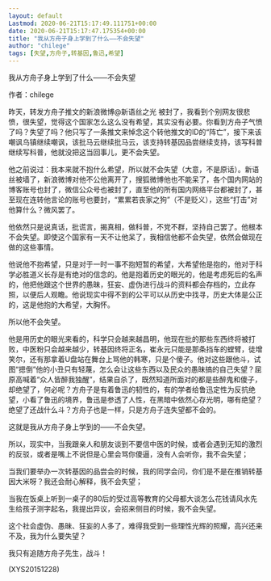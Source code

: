 ```yaml
---
layout: default
Lastmod: 2020-06-21T15:17:49.111751+00:00
date: 2020-06-21T15:17:47.175354+00:00
title: "我从方舟子身上学到了什么——不会失望"
author: "chilege"
tags: [失望,方舟子,转基因,鲁迅,希望]
---
```


我从方舟子身上学到了什么——不会失望

作者：chilege

昨天，转发方舟子推文的新浪微博@新语丝之光 被封了，我看到个别网友很悲愤，很失望，觉得这个国家怎么这么没有希望，其实没有必要。你看到方舟子气愤了吗？失望了吗？他只写了一条推文来悼念这个转他推文的ID的“阵亡”，接下来该嘲讽乌镇继续嘲讽，该批马云继续批马云，该支持转基因品尝继续支持，该写科普继续写科普，他就没把这当回事儿，更不会失望。

他之前说过：我本来就不抱什么希望，所以就不会失望（大意，不是原话）。新语丝被墙了，新浪微博对他不公他离开了，搜狐微博他也不能呆了，各个国内网站的博客账号也封了，微信公众号也被封了，直至他的所有国内网络平台都被封了，甚至现在连转他言论的账号也要封，“累累若丧家之狗”（不是贬义），这些“打击”对他算什么？微风罢了。

他依然只是说真话，批谎言，揭真相，做科普，不党不群，坚持自己罢了。他根本不会失望。即使这个国家有一天不让他呆了，我相信他都不会失望，依然会做现在做的这些事情。

他说他不抱希望，只是对于一时一事不抱短暂的希望，大希望他是抱的，他对于科学必胜道义长存是有绝对的信念的。他是抱着历史的眼光的，他是考虑死后的名声的，他把他跟这个世界的愚昧，狂妄、虚伪进行战斗的资料都会存档的，立此存照，以便后人观瞻。他说现实中得不到的公平可以从历史中找寻，历史大体是公正的，这是他抱的大希望，大胸怀。

所以他不会失望。

他是用历史的眼光来看的，科学只会越来越昌明，他现在批的那些东西终将被打败，中医粉只会越来越少，转基因终将正名，崔永元只能是那条挡车的螳臂，徒增笑尔，还有那拿着U盘站在舞台上骂他的韩寒，只是个傻子。他对这些跟他斗，试图“摁倒”他的小丑只有轻蔑，怎么会让这些东西以及民众的愚昧搞的自己失望？屈原高喊着“众人皆醉我独醒”，结果自杀了，既然知道所面对的都是些醉鬼和傻子，却绝望了，何必呢？方舟子是有着鲁迅的韧性的，有的学者给鲁迅定性为反抗绝望，小看了鲁迅的境界，鲁迅是参透了人性，在黑暗中依然心存光明，哪有绝望？绝望了还战什么斗？方舟子也是一样，只是方舟子连失望都不会的。

这就是我从方舟子身上学到的——不会失望。

所以，现实中，当我跟亲人和朋友谈到不要信中医的时候，或者会遇到无知的激烈的反驳，或者是嘴上不说但是心里会骂你傻逼，没有人会听你，我不会失望；

当我们要举办一次转基因的品尝会的时候，我的同学会问，你们是不是在推销转基因大米呀？我还会耐心解释，我不会失望；

当我在饭桌上听到一桌子的80后的受过高等教育的父母都大谈怎么花钱请风水先生给孩子测字起名，我提出异议，会招来侧目的时候，我不会失望。

这个社会虚伪、愚昧、狂妄的人多了，难得我受到一些理性光辉的照耀，高兴还来不及，我为什么要失望？

我只有追随方舟子先生，战斗！

(XYS20151228)

